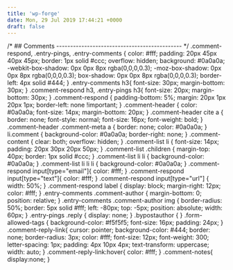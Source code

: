 ```yaml
---
title: 'wp-forge'
date: Mon, 29 Jul 2019 17:44:21 +0000
draft: false
---
```


/\* ## Comments --------------------------------------------- \*/ .comment-respond, .entry-pings, .entry-comments { color: #fff; padding: 20px 45px 40px 45px; border: 1px solid #ccc; overflow: hidden; background: #0a0a0a; -webkit-box-shadow: 0px 0px 8px rgba(0,0,0,0.3); -moz-box-shadow: 0px 0px 8px rgba(0,0,0,0.3); box-shadow: 0px 0px 8px rgba(0,0,0,0.3); border-left: 4px solid #444; } .entry-comments h3{ font-size: 30px; margin-bottom: 30px; } .comment-respond h3, .entry-pings h3{ font-size: 20px; margin-bottom: 30px; } .comment-respond { padding-bottom: 5%; margin: 20px 1px 20px 1px; border-left: none !important; } .comment-header { color: #0a0a0a; font-size: 14px; margin-bottom: 20px; } .comment-header cite a { border: none; font-style: normal; font-size: 16px; font-weight: bold; } .comment-header .comment-meta a { border: none; color: #0a0a0a; } li.comment { background-color: #0a0a0a; border-right: none; } .comment-content { clear: both; overflow: hidden; } .comment-list li { font-size: 14px; padding: 20px 30px 20px 50px; } .comment-list .children { margin-top: 40px; border: 1px solid #ccc; } .comment-list li li { background-color: #0a0a0a; } .comment-list li li li { background-color: #0a0a0a; } .comment-respond input\[type="email"\]{ color: #fff; } .comment-respond input\[type="text"\]{ color: #fff; } .comment-respond input\[type="url"\] { width: 50%; } .comment-respond label { display: block; margin-right: 12px; color: #fff; } .entry-comments .comment-author { margin-bottom: 0; position: relative; } .entry-comments .comment-author img { border-radius: 50%; border: 5px solid #fff; left: -80px; top: -5px; position: absolute; width: 60px; } .entry-pings .reply { display: none; } .bypostauthor { } .form-allowed-tags { background-color: #f5f5f5; font-size: 16px; padding: 24px; } .comment-reply-link{ cursor: pointer; background-color: #444; border: none; border-radius: 3px; color: #fff; font-size: 12px; font-weight: 300; letter-spacing: 1px; padding: 4px 10px 4px; text-transform: uppercase; width: auto; } .comment-reply-link:hover{ color: #fff; } .comment-notes{ display:none; }